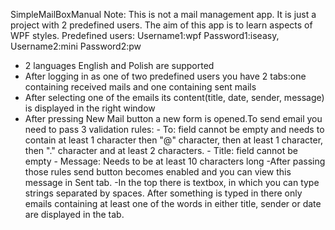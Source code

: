 SimpleMailBoxManual
Note: This is not a mail management app. It is just a project with 2 predefined users. The aim of this app is to learn aspects of WPF styles.
Predefined users: Username1:wpf Password1:iseasy, Username2:mini Password2:pw
   
   - 2 languages English and Polish are supported
   - After logging in as one of two predefined users you have 2 tabs:one containing received mails and one containing sent mails
   - After selecting one of the emails its content(title, date, sender, message) is displayed in the right window
   - After pressing New Mail button a new form is opened.To send email you need to pass 3 validation rules:
    - To: field cannot be empty and needs to contain at least 1 character then "@" character, then at least 1 character, then "." character and at least 2 characters.
    - Title: field cannot be empty
    - Message: Needs to be at least 10 characters long
    -After passing those rules send button becomes enabled and you can view this message in Sent tab.
    -In the top there is textbox, in which you can type strings separated by spaces. After something is typed in there only emails containing at least one of the words in either title, sender or date are displayed in the tab.

